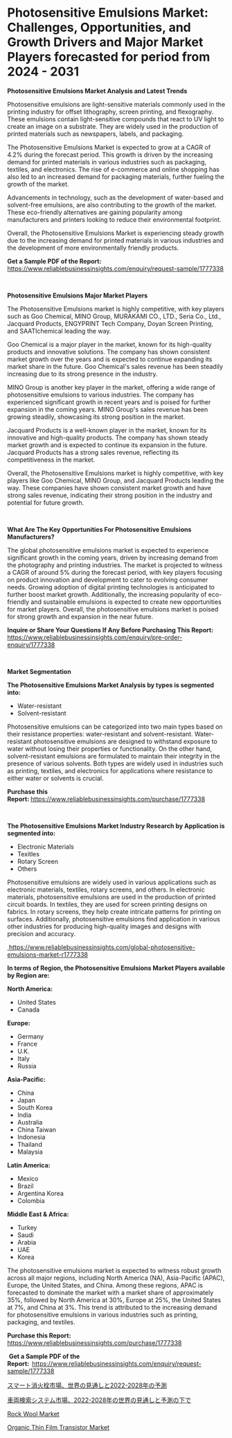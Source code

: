 <p><h1>Photosensitive Emulsions Market: Challenges, Opportunities, and Growth Drivers and Major Market Players forecasted for period from 2024 - 2031</h1></p><p><strong>Photosensitive Emulsions Market Analysis and Latest Trends</strong></p>
<p><p>Photosensitive emulsions are light-sensitive materials commonly used in the printing industry for offset lithography, screen printing, and flexography. These emulsions contain light-sensitive compounds that react to UV light to create an image on a substrate. They are widely used in the production of printed materials such as newspapers, labels, and packaging.</p><p>The Photosensitive Emulsions Market is expected to grow at a CAGR of 4.2% during the forecast period. This growth is driven by the increasing demand for printed materials in various industries such as packaging, textiles, and electronics. The rise of e-commerce and online shopping has also led to an increased demand for packaging materials, further fueling the growth of the market.</p><p>Advancements in technology, such as the development of water-based and solvent-free emulsions, are also contributing to the growth of the market. These eco-friendly alternatives are gaining popularity among manufacturers and printers looking to reduce their environmental footprint.</p><p>Overall, the Photosensitive Emulsions Market is experiencing steady growth due to the increasing demand for printed materials in various industries and the development of more environmentally friendly products.</p></p>
<p><strong>Get a Sample PDF of the Report:&nbsp;</strong> <a href="https://www.reliablebusinessinsights.com/enquiry/request-sample/1777338">https://www.reliablebusinessinsights.com/enquiry/request-sample/1777338</a></p>
<p>&nbsp;</p>
<p><strong>Photosensitive Emulsions Major Market Players</strong></p>
<p><p>The Photosensitive Emulsions market is highly competitive, with key players such as Goo Chemical, MINO Group, MURAKAMI CO., LTD., Seria Co., Ltd., Jacquard Products, ENGYPRINT Tech Company, Doyan Screen Printing, and SAATIchemical leading the way.</p><p>Goo Chemical is a major player in the market, known for its high-quality products and innovative solutions. The company has shown consistent market growth over the years and is expected to continue expanding its market share in the future. Goo Chemical's sales revenue has been steadily increasing due to its strong presence in the industry.</p><p>MINO Group is another key player in the market, offering a wide range of photosensitive emulsions to various industries. The company has experienced significant growth in recent years and is poised for further expansion in the coming years. MINO Group's sales revenue has been growing steadily, showcasing its strong position in the market.</p><p>Jacquard Products is a well-known player in the market, known for its innovative and high-quality products. The company has shown steady market growth and is expected to continue its expansion in the future. Jacquard Products has a strong sales revenue, reflecting its competitiveness in the market.</p><p>Overall, the Photosensitive Emulsions market is highly competitive, with key players like Goo Chemical, MINO Group, and Jacquard Products leading the way. These companies have shown consistent market growth and have strong sales revenue, indicating their strong position in the industry and potential for future growth.</p></p>
<p>&nbsp;</p>
<p><strong>What Are The Key Opportunities For Photosensitive Emulsions Manufacturers?</strong></p>
<p><p>The global photosensitive emulsions market is expected to experience significant growth in the coming years, driven by increasing demand from the photography and printing industries. The market is projected to witness a CAGR of around 5% during the forecast period, with key players focusing on product innovation and development to cater to evolving consumer needs. Growing adoption of digital printing technologies is anticipated to further boost market growth. Additionally, the increasing popularity of eco-friendly and sustainable emulsions is expected to create new opportunities for market players. Overall, the photosensitive emulsions market is poised for strong growth and expansion in the near future.</p></p>
<p><strong>Inquire or Share Your Questions If Any Before Purchasing This Report:</strong> <a href="https://www.reliablebusinessinsights.com/enquiry/pre-order-enquiry/1777338">https://www.reliablebusinessinsights.com/enquiry/pre-order-enquiry/1777338</a></p>
<p>&nbsp;</p>
<p><strong>Market Segmentation</strong></p>
<p><strong>The Photosensitive Emulsions Market Analysis by types is segmented into:</strong></p>
<p><ul><li>Water-resistant</li><li>Solvent-resistant</li></ul></p>
<p><p>Photosensitive emulsions can be categorized into two main types based on their resistance properties: water-resistant and solvent-resistant. Water-resistant photosensitive emulsions are designed to withstand exposure to water without losing their properties or functionality. On the other hand, solvent-resistant emulsions are formulated to maintain their integrity in the presence of various solvents. Both types are widely used in industries such as printing, textiles, and electronics for applications where resistance to either water or solvents is crucial.</p></p>
<p><strong>Purchase this Report:&nbsp;</strong><a href="https://www.reliablebusinessinsights.com/purchase/1777338">https://www.reliablebusinessinsights.com/purchase/1777338</a></p>
<p>&nbsp;</p>
<p><strong>The Photosensitive Emulsions Market Industry Research by Application is segmented into:</strong></p>
<p><ul><li>Electronic Materials</li><li>Texitles</li><li>Rotary Screen</li><li>Others</li></ul></p>
<p><p>Photosensitive emulsions are widely used in various applications such as electronic materials, textiles, rotary screens, and others. In electronic materials, photosensitive emulsions are used in the production of printed circuit boards. In textiles, they are used for screen printing designs on fabrics. In rotary screens, they help create intricate patterns for printing on surfaces. Additionally, photosensitive emulsions find application in various other industries for producing high-quality images and designs with precision and accuracy.</p></p>
<p><a href="https://www.reliablebusinessinsights.com/global-photosensitive-emulsions-market-r1777338">&nbsp;https://www.reliablebusinessinsights.com/global-photosensitive-emulsions-market-r1777338</a></p>
<p><strong>In terms of Region, the Photosensitive Emulsions Market Players available by Region are:</strong></p>
<p>
    <p> <strong> North America: </strong>
        <ul>
            <li>United States</li>
            <li>Canada</li>
        </ul>
        </p> 
    <p> <strong> Europe: </strong>
        <ul>
            <li>Germany</li>
            <li>France</li>
            <li>U.K.</li>
            <li>Italy</li>
            <li>Russia</li>
        </ul>
        </p> 
    <p> <strong> Asia-Pacific: </strong>
        <ul>
            <li>China</li>
            <li>Japan</li>
            <li>South Korea</li>
            <li>India</li>
            <li>Australia</li>
            <li>China Taiwan</li>
            <li>Indonesia</li>
            <li>Thailand</li>
            <li>Malaysia</li>
        </ul>
        </p> 
    <p> <strong> Latin America: </strong>
        <ul>
            <li>Mexico</li>
            <li>Brazil</li>
            <li>Argentina Korea</li>
            <li>Colombia</li>
        </ul>
        </p> 
    <p> <strong> Middle East & Africa: </strong>
        <ul>
            <li>Turkey</li>
            <li>Saudi</li>
            <li>Arabia</li>
            <li>UAE</li>
            <li>Korea</li>
        </ul>
    </p>
    </p>
<p><p>The photosensitive emulsions market is expected to witness robust growth across all major regions, including North America (NA), Asia-Pacific (APAC), Europe, the United States, and China. Among these regions, APAC is forecasted to dominate the market with a market share of approximately 35%, followed by North America at 30%, Europe at 25%, the United States at 7%, and China at 3%. This trend is attributed to the increasing demand for photosensitive emulsions in various industries such as printing, packaging, and textiles.</p></p>
<p><strong>Purchase this Report: </strong><a href="https://www.reliablebusinessinsights.com/purchase/1777338">https://www.reliablebusinessinsights.com/purchase/1777338</a></p>
<p>&nbsp;<strong>Get a Sample PDF of the Report:&nbsp;&nbsp;</strong><a href="https://www.reliablebusinessinsights.com/enquiry/request-sample/1777338">https://www.reliablebusinessinsights.com/enquiry/request-sample/1777338</a></p>
<p><strong></strong></p>
<p><p><a href="https://github.com/TysonKub/Market-Research-Report-List-1/blob/main/9414884131386.md">スマート消火栓市場、世界の見通しと2022-2028年の予測</a></p><p><a href="https://github.com/RaeJenkins1952/Market-Research-Report-List-1/blob/main/4210095131385.md">車両検索システム市場、2022-2028年の世界の見通しと予測の下で</a></p><p><a href="https://github.com/setiawananhar13/Market-Research-Report-List-1/blob/main/rock-wool-market.md">Rock Wool Market</a></p><p><a href="https://github.com/sahltyb2/Market-Research-Report-List-1/blob/main/organic-thin-film-transistor-market.md">Organic Thin Film Transistor Market</a></p></p>